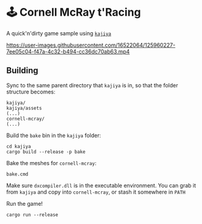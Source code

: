# 🕹️ Cornell McRay t'Racing

A quick'n'dirty game sample using [`kajiya`](https://github.com/EmbarkStudios/kajiya)

https://user-images.githubusercontent.com/16522064/125960227-7ee05c04-f47a-4c32-b494-cc36dc70ab63.mp4

## Building

Sync to the same parent directory that `kajiya` is in, so that the folder structure becomes:

```
kajiya/
kajiya/assets
(...)
cornell-mcray/
(...)
```

Build the `bake` bin in the `kajiya` folder:

```
cd kajiya
cargo build --release -p bake
```

Bake the meshes for `cornell-mcray`:

```
bake.cmd
```

Make sure `dxcompiler.dll` is in the executable environment. You can grab it from `kajiya` and copy into `cornell-mcray`, or stash it somewhere in `PATH`

Run the game!

```
cargo run --release
```
